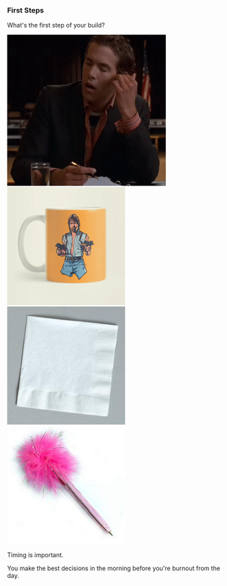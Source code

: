 ### First Steps

<section data-transition="fade-in slide-out">
    <p class="fragment current-visible">What's the first step of your build?</p>
</section>
<section data-transition="fade-in slide-out">
    <img src="images/slides/tools/firstStep.gif" alt="Complex">
</section>
<section data-transition="fade-in slide-out">
    <img src="images/slides/tools/chuck.png" alt="Complex">
</section>
<section data-transition="fade-in slide-out">
    <img src="images/slides/tools/napkin.png" alt="Complex">
</section>
<section data-transition="fade-in slide-out">
    <img src="images/slides/tools/pen.png" alt="Complex">
</section>
<section data-transition="fade-in slide-out">
    <p class="fragment current-visible">Timing is important.</p>
</section>
<section data-transition="fade-in slide-out">
    <p class="fragment current-visible">You make the best decisions in the morning before you're burnout from the day.</p>
</section>
<section>